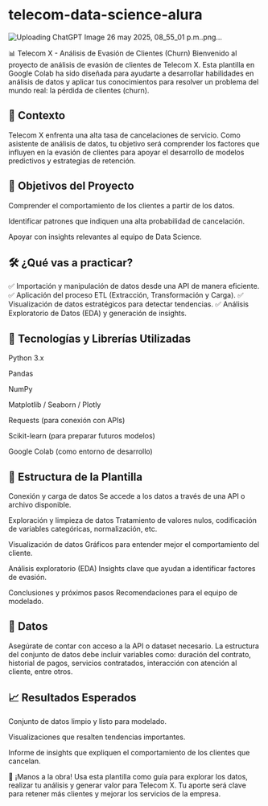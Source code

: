 # telecom-data-science-alura
![Uploading ChatGPT Image 26 may 2025, 08_55_01 p.m..png…]()

📊 Telecom X - Análisis de Evasión de Clientes (Churn)
Bienvenido al proyecto de análisis de evasión de clientes de Telecom X. Esta plantilla en Google Colab ha sido diseñada para ayudarte a desarrollar habilidades en análisis de datos y aplicar tus conocimientos para resolver un problema del mundo real: la pérdida de clientes (churn).

## 🧠 Contexto
Telecom X enfrenta una alta tasa de cancelaciones de servicio. Como asistente de análisis de datos, tu objetivo será comprender los factores que influyen en la evasión de clientes para apoyar el desarrollo de modelos predictivos y estrategias de retención.

## 🎯 Objetivos del Proyecto
Comprender el comportamiento de los clientes a partir de los datos.

Identificar patrones que indiquen una alta probabilidad de cancelación.

Apoyar con insights relevantes al equipo de Data Science.

## 🛠️ ¿Qué vas a practicar?
✅ Importación y manipulación de datos desde una API de manera eficiente.
✅ Aplicación del proceso ETL (Extracción, Transformación y Carga).
✅ Visualización de datos estratégicos para detectar tendencias.
✅ Análisis Exploratorio de Datos (EDA) y generación de insights.

## 🧰 Tecnologías y Librerías Utilizadas
Python 3.x

Pandas

NumPy

Matplotlib / Seaborn / Plotly

Requests (para conexión con APIs)

Scikit-learn (para preparar futuros modelos)

Google Colab (como entorno de desarrollo)

## 🧪 Estructura de la Plantilla
Conexión y carga de datos
Se accede a los datos a través de una API o archivo disponible.

Exploración y limpieza de datos
Tratamiento de valores nulos, codificación de variables categóricas, normalización, etc.

Visualización de datos
Gráficos para entender mejor el comportamiento del cliente.

Análisis exploratorio (EDA)
Insights clave que ayudan a identificar factores de evasión.

Conclusiones y próximos pasos
Recomendaciones para el equipo de modelado.

## 📁 Datos
Asegúrate de contar con acceso a la API o dataset necesario. La estructura del conjunto de datos debe incluir variables como: duración del contrato, historial de pagos, servicios contratados, interacción con atención al cliente, entre otros.

## 📈 Resultados Esperados
Conjunto de datos limpio y listo para modelado.

Visualizaciones que resalten tendencias importantes.

Informe de insights que expliquen el comportamiento de los clientes que cancelan.

🚀 ¡Manos a la obra!
Usa esta plantilla como guía para explorar los datos, realizar tu análisis y generar valor para Telecom X. Tu aporte será clave para retener más clientes y mejorar los servicios de la empresa.


